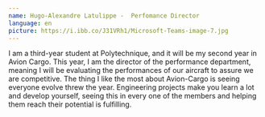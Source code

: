 ```yaml
---
name: Hugo-Alexandre Latulippe -  Perfomance Director
language: en
picture: https://i.ibb.co/J31VRh1/Microsoft-Teams-image-7.jpg
---
```

I am a third-year student at Polytechnique, and it will be my second year in Avion Cargo. This year, I am the director of the performance department, meaning I will be evaluating the performances of our aircraft to assure we are competitive. The thing I like the most about Avion-Cargo is seeing everyone evolve threw the year. Engineering projects make you learn a lot and develop yourself, seeing this in every one of the members and helping them reach their potential is fulfilling.